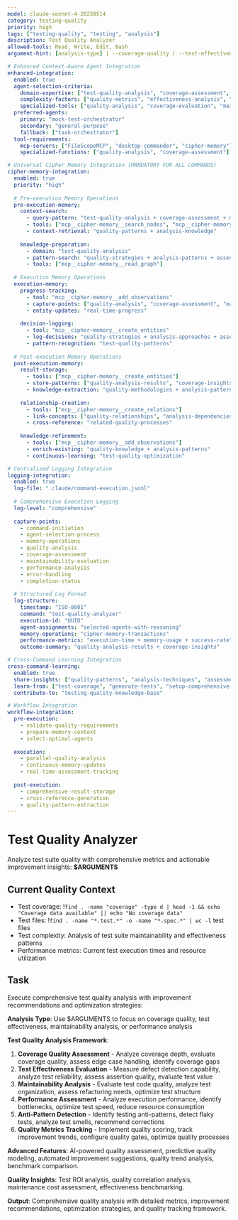 ```yaml
---
model: claude-sonnet-4-20250514
category: testing-quality
priority: high
tags: ["testing-quality", "testing", "analysis"]
description: Test Quality Analyzer
allowed-tools: Read, Write, Edit, Bash
argument-hint: [analysis-type] | --coverage-quality | --test-effectiveness | --maintainability | --performance-analysis

# Enhanced Context-Aware Agent Integration
enhanced-integration:
  enabled: true
  agent-selection-criteria:
    domain-expertise: ["test-quality-analysis", "coverage-assessment", "maintainability-evaluation"]
    complexity-factors: ["quality-metrics", "effectiveness-analysis", "performance-assessment"]
    specialized-tools: ["quality-analysis", "coverage-evaluation", "maintainability-assessment"]
  preferred-agents:
    primary: "mock-test-orchestrator"
    secondary: "general-purpose"
    fallback: ["task-orchestrator"]
  tool-requirements:
    mcp-servers: ["FileScopeMCP", "desktop-commander", "cipher-memory"]
    specialized-functions: ["quality-analysis", "coverage-assessment"]

# Universal Cipher Memory Integration (MANDATORY FOR ALL COMMANDS)
cipher-memory-integration:
  enabled: true
  priority: "high"
  
  # Pre-execution Memory Operations
  pre-execution-memory:
    context-search:
      - query-pattern: "test-quality-analysis + coverage-assessment + maintainability-evaluation"
      - tools: ["mcp__cipher-memory__search_nodes", "mcp__cipher-memory__open_nodes"]
      - context-retrieval: "quality-patterns + analysis-knowledge"
    
    knowledge-preparation:
      - domain: "test-quality-analysis"
      - pattern-search: "quality-strategies + analysis-patterns + assessment-techniques"
      - tools: ["mcp__cipher-memory__read_graph"]
  
  # Execution Memory Operations
  execution-memory:
    progress-tracking:
      - tool: "mcp__cipher-memory__add_observations"
      - capture-points: ["quality-analysis", "coverage-assessment", "maintainability-evaluation"]
      - entity-updates: "real-time-progress"
    
    decision-logging:
      - tool: "mcp__cipher-memory__create_entities"
      - log-decisions: "quality-strategies + analysis-approaches + assessment-decisions"
      - pattern-recognition: "test-quality-patterns"
  
  # Post-execution Memory Operations
  post-execution-memory:
    result-storage:
      - tools: ["mcp__cipher-memory__create_entities"]
      - store-patterns: ["quality-analysis-results", "coverage-insights", "maintainability-techniques"]
      - knowledge-extraction: "quality-methodologies + analysis-patterns"
    
    relationship-creation:
      - tools: ["mcp__cipher-memory__create_relations"]
      - link-concepts: ["quality-relationships", "analysis-dependencies", "assessment-connections"]
      - cross-reference: "related-quality-processes"
    
    knowledge-refinement:
      - tools: ["mcp__cipher-memory__add_observations"]
      - enrich-existing: "quality-knowledge + analysis-patterns"
      - continuous-learning: "test-quality-optimization"

# Centralized Logging Integration
logging-integration:
  enabled: true
  log-file: ".claude/command-execution.jsonl"
  
  # Comprehensive Execution Logging
  log-level: "comprehensive"
  
  capture-points:
    - command-initiation
    - agent-selection-process
    - memory-operations
    - quality-analysis
    - coverage-assessment
    - maintainability-evaluation
    - performance-analysis
    - error-handling
    - completion-status
  
  # Structured Log Format
  log-structure:
    timestamp: "ISO-8601"
    command: "test-quality-analyzer"
    execution-id: "UUID"
    agent-assignments: "selected-agents-with-reasoning"
    memory-operations: "cipher-memory-transactions"
    performance-metrics: "execution-time + memory-usage + success-rate"
    outcome-summary: "quality-analysis-results + coverage-insights"

# Cross-Command Learning Integration
cross-command-learning:
  enabled: true
  share-insights: ["quality-patterns", "analysis-techniques", "assessment-methodologies"]
  learn-from: ["test-coverage", "generate-tests", "setup-comprehensive-testing"]
  contribute-to: "testing-quality-knowledge-base"

# Workflow Integration
workflow-integration:
  pre-execution:
    - validate-quality-requirements
    - prepare-memory-context
    - select-optimal-agents
  
  execution:
    - parallel-quality-analysis
    - continuous-memory-updates
    - real-time-assessment-tracking
  
  post-execution:
    - comprehensive-result-storage
    - cross-reference-generation
    - quality-pattern-extraction
---
```


# Test Quality Analyzer

Analyze test suite quality with comprehensive metrics and actionable improvement insights: **$ARGUMENTS**

## Current Quality Context

- Test coverage: !`find . -name "coverage" -type d | head -1 && echo "Coverage data available" || echo "No coverage data"`
- Test files: !`find . -name "*.test.*" -o -name "*.spec.*" | wc -l` test files
- Test complexity: Analysis of test suite maintainability and effectiveness patterns
- Performance metrics: Current test execution times and resource utilization

## Task

Execute comprehensive test quality analysis with improvement recommendations and optimization strategies:

**Analysis Type**: Use $ARGUMENTS to focus on coverage quality, test effectiveness, maintainability analysis, or performance analysis

**Test Quality Analysis Framework**:
1. **Coverage Quality Assessment** - Analyze coverage depth, evaluate coverage quality, assess edge case handling, identify coverage gaps
2. **Test Effectiveness Evaluation** - Measure defect detection capability, analyze test reliability, assess assertion quality, evaluate test value
3. **Maintainability Analysis** - Evaluate test code quality, analyze test organization, assess refactoring needs, optimize test structure
4. **Performance Assessment** - Analyze execution performance, identify bottlenecks, optimize test speed, reduce resource consumption
5. **Anti-Pattern Detection** - Identify testing anti-patterns, detect flaky tests, analyze test smells, recommend corrections
6. **Quality Metrics Tracking** - Implement quality scoring, track improvement trends, configure quality gates, optimize quality processes

**Advanced Features**: AI-powered quality assessment, predictive quality modeling, automated improvement suggestions, quality trend analysis, benchmark comparison.

**Quality Insights**: Test ROI analysis, quality correlation analysis, maintenance cost assessment, effectiveness benchmarking.

**Output**: Comprehensive quality analysis with detailed metrics, improvement recommendations, optimization strategies, and quality tracking framework.

